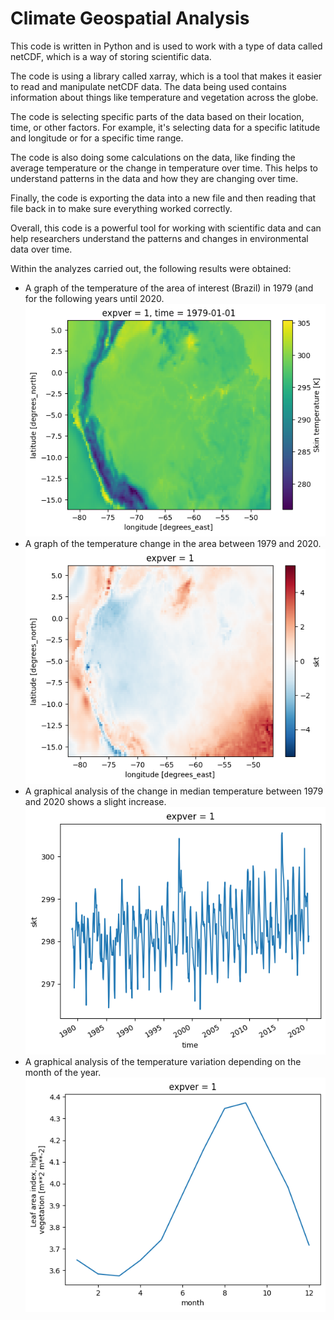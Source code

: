 # Climate Geospatial Analysis

This code is written in Python and is used to work with a type of data called netCDF, which is a way of storing scientific data.

The code is using a library called xarray, which is a tool that makes it easier to read and manipulate netCDF data. The data being used contains information about things like temperature and vegetation across the globe.

The code is selecting specific parts of the data based on their location, time, or other factors. For example, it's selecting data for a specific latitude and longitude or for a specific time range.

The code is also doing some calculations on the data, like finding the average temperature or the change in temperature over time. This helps to understand patterns in the data and how they are changing over time.

Finally, the code is exporting the data into a new file and then reading that file back in to make sure everything worked correctly.

Overall, this code is a powerful tool for working with scientific data and can help researchers understand the patterns and changes in environmental data over time.


Within the analyzes carried out, the following results were obtained:
- A graph of the temperature of the area of interest (Brazil) in 1979 (and for the following years until 2020. ![alt text](output1.png)
- A graph of the temperature change in the area between 1979 and 2020.![alt text](output2.png)
- A graphical analysis of the change in median temperature between 1979 and 2020 shows a slight increase.![alt text](output3.png)
- A graphical analysis of the temperature variation depending on the month of the year. ![alt text](output4.png)

